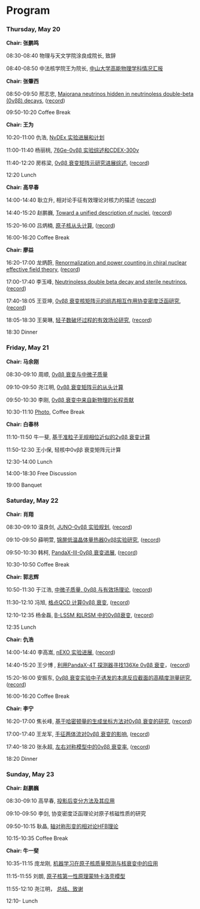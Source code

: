 # Program



### Thursday, May 20

**Chair: 张鹏鸣**

08:30-08:40 物理与天文学院涂良成院长, 致辞
 
08:40-08:50 中法核学院王为院长, [中⼭⼤学⾼能物理学科情况汇报](./talks/0520_Wang.pdf)
            

**Chair: 张肇⻄**

08:50-09:50 邢志忠, [Majorana neutrinos hidden in neutrinoless double-beta (0νββ) decays](./talks/0520_Xing.pdf), ([record](https://www.bilibili.com/video/BV1Zw411d7Lg/))

09:50-10:20 Coffee Break 

**Chair: 王为**

10:20-11:00 仇浩, [NvDEx 实验进展和计划](./talks/0520_Chou.pdf)

11:00-11:40 杨丽桃, [76Ge-0νββ 实验综述和CDEX-300ν](./talks/0520_Yang.pdf)

11:40-12:20 房栋梁, [0νββ 衰变矩阵元研究进展综述](./talks/0520_Fang.pdf), ([record](https://www.bilibili.com/video/BV18f4y1t7Wq)) 

12:20 Lunch 

**Chair: ⾼早春**

14:00-14:40 耿⽴升, 相对论⼿征有效理论对核⼒的描述 ([record](https://www.bilibili.com/video/BV1Dg411g7Du))

14:40-15:20 赵鹏巍, [Toward a unified description of nuclei](./talks/0520_Zhao.pdf), ([record](https://www.bilibili.com/video/BV1fy4y1u7xi))

15:20-16:00 吕炳楠, [原⼦核从头计算](./talks/0520_Lu.pdf), ([record](https://www.bilibili.com/video/BV1S64y1r79o))

16:00-16:20 Coffee Break 

**Chair: 廖益**

16:20-17:00 ⻰炳蔚, [Renormalization and power counting in chiral nuclear effective field theory](./talks/0520_Long.pdf), ([record](https://www.bilibili.com/video/BV1SQ4y197zz))

17:00-17:40 李⽟峰, [Neutrinoless double beta decay and sterile neutrinos](./talks/0520_Li.pdf), ([record](https://www.bilibili.com/video/BV1wf4y1h7Xc))

17:40-18:05 王亚坤, [0νββ 衰变核矩阵元的组态相互作⽤协变密度泛函研究](./talks/0520_WangYK.pdf), ([record](https://www.bilibili.com/video/BV1tg411g7Y7))

18:05-18:30 王昊琳, [轻⼦数破坏过程的有效场论研究](./talks/0520_WangHL.pdf), ([record](https://www.bilibili.com/video/BV1aB4y1M7P1))

18:30 Dinner

### Friday, May 21 

**Chair: 马余刚**

08:30-09:10 周顺, [0νββ 衰变与中微⼦质量](./talks/0521_Zhou.pdf)

09:10-09:50 尧江明, [0νββ 衰变矩阵元的从头计算](./talks/0521_Yao.pdf)

09:50-10:30 李刚, [0νββ 衰变中来⾃新物理的⻓程贡献](./talks/0521_Li.pdf)

10:30-11:10 [Photo](./photo/photo.md), Coffee Break 

**Chair: 白春林**

11:10-11:50 牛一斐, [基于准粒⼦⽆规相位近似的2νββ 衰变计算](./talks/0521_Niu.pdf)

11:50-12:30 王小保, 轻核中0νββ 衰变矩阵元计算 

12:30-14:00 Lunch

14:00-18:30 Free Discussion

19:00 Banquet

### Saturday, May 22 

**Chair: 肖翔**

08:30-09:10 温良剑, [JUNO-0νββ 实验规划](./talks/0522_Wen.pdf), ([record](https://www.bilibili.com/video/BV1D54y1G7CN))

09:10-09:50 薛明萱, [锦屏低温晶体量热器0νββ实验研究](./talks/0522_Xue.pdf), ([record](https://www.bilibili.com/video/BV1zf4y187Az))

09:50-10:30 韩柯, [PandaX-III-0νββ 衰变进展](./talks/0522_Han.pdf), ([record](https://www.bilibili.com/video/BV1P64y1978L))

10:30-10:50 Coffee Break 

**Chair: 郭志辉**

10:50-11:30 于江浩, [中微⼦质量, 0νββ 与有效场理论](./talks/0522_Yu.pdf), ([record](https://www.bilibili.com/video/BV1Vv411W7Y7))

11:30-12:10 冯旭, [格点QCD 计算0νββ 衰变](./talks/0522_Feng.pdf), ([record](https://www.bilibili.com/video/BV14X4y1A7D1))

12:10-12:35 杨⾦磊, [B-LSSM 和LRSM 中的0νββ衰变](./talks/0522_Yang.pdf), ([record](https://www.bilibili.com/video/BV1KM4y1u7Pi))

12:35 Lunch


**Chair: 仇浩**

14:00-14:40 李⾼嵩, [nEXO 实验进展](./talks/0522_Li.pdf), ([record](https://www.bilibili.com/video/BV1zK4y1u7CA))

14:40-15:20 王少博 , [利⽤PandaX-4T 探测器寻找136Xe 0νββ 衰变](./talks/0522_WangSB.pdf)，([record](https://www.bilibili.com/video/BV1Vy4y1g724))

15:20-16:00 安振东, [0νββ 衰变实验中⼦诱发的本底反应截⾯的⾼精度测量研究](./talks/0522_An.pdf), ([record](https://www.bilibili.com/video/BV1sf4y187Q8))

16:00-16:20 Coffee Break 

**Chair: 李宁**

16:20-17:00 焦⻓峰, [基于哈密顿量的⽣成坐标⽅法对0νββ 衰变的研究](./talks/0522_Jiao.pdf), ([record](https://www.bilibili.com/video/BV1C64y1X7PE))

17:00-17:40 王⻰军, [⼿征两体流对0νββ 衰变的影响](./talks/0522_WangLJ.pdf), ([record](https://www.bilibili.com/video/BV16g411g7J6))

17:40-18:20 张永超, [左右对称模型中的0νββ 衰变率](./talks/0522_Zhang.pdf), ([record](https://www.bilibili.com/video/BV1o54y1G7u5))

18:20 Dinner

### Sunday, May 23 

**Chair: 赵鹏巍**

08:30-09:10 ⾼早春, [投影后变分⽅法及其应⽤](./talks/0523_Gao.ppt) 

09:10-09:50 李剑, 协变密度泛函理论对原⼦核磁性质的研究 

09:50-10:15 耿晶, [轴对称形变的相对论HFB理论](./talks/0523_Geng.pdf) 

10:15-10:35 Coffee Break 

**Chair: 牛一斐**

10:35-11:15 庞⻰刚, [机器学习在原⼦核质量预测与核衰变中的应⽤](./talks/0523_Pang.pdf) 

11:15-11:55 刘朗, [原⼦核第⼀性原理蒙特卡洛壳模型](./talks/0523_Liu.pdf) 

11:55-12:10 尧江明， [总结、致谢](./talks/0523_Yao.pdf)  

12:10- Lunch
